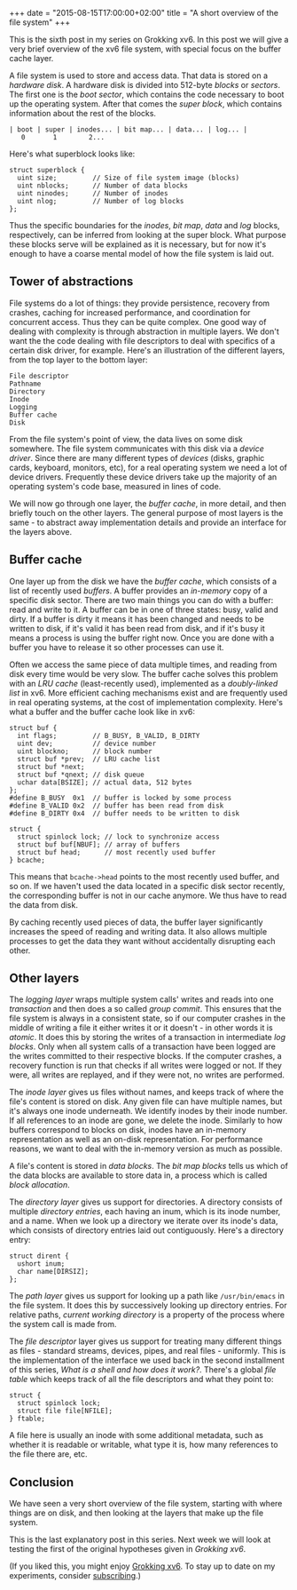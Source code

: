 +++
date = "2015-08-15T17:00:00+02:00"
title = "A short overview of the file system"
+++

This is the sixth post in my series on Grokking xv6. In this post we
will give a very brief overview of the xv6 file system, with special
focus on the buffer cache layer.

<!--more-->

A file system is used to store and access data. That data is stored on
a *hardware disk*. A hardware disk is divided into 512-byte *blocks*
or *sectors*. The first one is the *boot sector*, which contains the
code necessary to boot up the operating system. After that comes the
*super block*, which contains information about the rest of the
blocks.

```
| boot | super | inodes... | bit map... | data... | log... |
   0       1        2...
```

Here's what superblock looks like:

```
struct superblock {
  uint size;         // Size of file system image (blocks)
  uint nblocks;      // Number of data blocks
  uint ninodes;      // Number of inodes
  uint nlog;         // Number of log blocks
};
```

Thus the specific boundaries for the *inodes*, *bit map*, *data* and
*log* blocks, respectively, can be inferred from looking at the super
block. What purpose these blocks serve will be explained as it is
necessary, but for now it's enough to have a coarse mental model of
how the file system is laid out.

## Tower of abstractions

File systems do a lot of things: they provide persistence, recovery
from crashes, caching for increased performance, and coordination for
concurrent access. Thus they can be quite complex. One good way of
dealing with complexity is through abstraction in multiple layers. We
don't want the the code dealing with file descriptors to deal with
specifics of a certain disk driver, for example. Here's an
illustration of the different layers, from the top layer to the bottom
layer:

```
File descriptor
Pathname
Directory
Inode
Logging
Buffer cache
Disk
```

From the file system's point of view, the data lives on some disk
somewhere. The file system communicates with this disk via a *device
driver*. Since there are many different types of *devices* (disks,
graphic cards, keyboard, monitors, etc), for a real operating system
we need a lot of device drivers. Frequently these device drivers take
up the majority of an operating system's code base, measured in lines
of code.

We will now go through one layer, the *buffer cache*, in more detail,
and then briefly touch on the other layers. The general purpose of
most layers is the same - to abstract away implementation details and
provide an interface for the layers above.

## Buffer cache

One layer up from the disk we have the *buffer cache*, which consists
of a list of recently used *buffers*. A buffer provides an *in-memory*
copy of a specific disk sector. There are two main things you can do
with a buffer: read and write to it. A buffer can be in one of three
states: busy, valid and dirty. If a buffer is dirty it means it has
been changed and needs to be written to disk, if it's valid it has
been read from disk, and if it's busy it means a process is using the
buffer right now. Once you are done with a buffer you have to release
it so other processes can use it.

Often we access the same piece of data multiple times, and reading
from disk every time would be very slow. The buffer cache solves this
problem with an *LRU cache* (least-recently used), implemented as a
*doubly-linked list* in xv6. More efficient caching mechanisms exist
and are frequently used in real operating systems, at the cost of
implementation complexity. Here's what a buffer and the buffer cache
look like in xv6:

```
struct buf {
  int flags;         // B_BUSY, B_VALID, B_DIRTY
  uint dev;          // device number
  uint blockno;      // block number
  struct buf *prev;  // LRU cache list
  struct buf *next;
  struct buf *qnext; // disk queue
  uchar data[BSIZE]; // actual data, 512 bytes
};
#define B_BUSY  0x1  // buffer is locked by some process
#define B_VALID 0x2  // buffer has been read from disk
#define B_DIRTY 0x4  // buffer needs to be written to disk

struct {
  struct spinlock lock; // lock to synchronize access
  struct buf buf[NBUF]; // array of buffers
  struct buf head;      // most recently used buffer
} bcache;
```

This means that `bcache->head` points to the most recently used
buffer, and so on. If we haven't used the data located in a specific
disk sector recently, the corresponding buffer is not in our cache
anymore. We thus have to read the data from disk.

By caching recently used pieces of data, the buffer layer
significantly increases the speed of reading and writing data. It also
allows multiple processes to get the data they want without
accidentally disrupting each other.

## Other layers

The *logging layer* wraps multiple system calls' writes and reads into
one *transaction* and then does a so called *group commit*. This
ensures that the file system is always in a consistent state, so if
our computer crashes in the middle of writing a file it either writes
it or it doesn't - in other words it is *atomic*. It does this by
storing the writes of a transaction in intermediate *log blocks*. Only
when all system calls of a transaction have been logged are the writes
committed to their respective blocks. If the computer crashes, a
recovery function is run that checks if all writes were logged or
not. If they were, all writes are replayed, and if they were not, no
writes are performed.

The *inode layer* gives us files without names, and keeps track of
where the file's content is stored on disk. Any given file can have
multiple names, but it's always one inode underneath. We identify
inodes by their inode number. If all references to an inode are gone,
we delete the inode. Similarly to how buffers correspond to blocks on
disk, inodes have an in-memory representation as well as an on-disk
representation. For performance reasons, we want to deal with the
in-memory version as much as possible.

A file's content is stored in *data blocks*. The *bit map blocks*
tells us which of the data blocks are available to store data in, a
process which is called *block allocation*.

The *directory layer* gives us support for directories. A directory
consists of multiple *directory entries*, each having an inum, which
is its inode number, and a name. When we look up a directory we
iterate over its inode's data, which consists of directory entries
laid out contiguously. Here's a directory entry:

```
struct dirent {
  ushort inum;
  char name[DIRSIZ];
};
```

The *path layer* gives us support for looking up a path like
`/usr/bin/emacs` in the file system. It does this by successively
looking up directory entries. For relative paths, *current working
directory* is a property of the process where the system call is made
from.

The *file descriptor* layer gives us support for treating many
different things as files - standard streams, devices, pipes, and real
files - uniformly. This is the implementation of the interface we used
back in the second installment of this series, *What is a shell and
how does it work?*. There's a global *file table* which keeps track of
all the file descriptors and what they point to:

```
struct {
  struct spinlock lock;
  struct file file[NFILE];
} ftable;
```

A file here is usually an inode with some additional metadata, such as
whether it is readable or writable, what type it is, how many
references to the file there are, etc.

## Conclusion

We have seen a very short overview of the file system, starting with
where things are on disk, and then looking at the layers that make up
the file system.

This is the last explanatory post in this series. Next week we will
look at testing the first of the original hypotheses given in
*Grokking xv6*.

(If you liked this, you might enjoy
[Grokking xv6](http://experiments.oskarth.com/unix00/). To stay up to
date on my experiments, consider [subscribing](http://eepurl.com/bvtdfj).)
